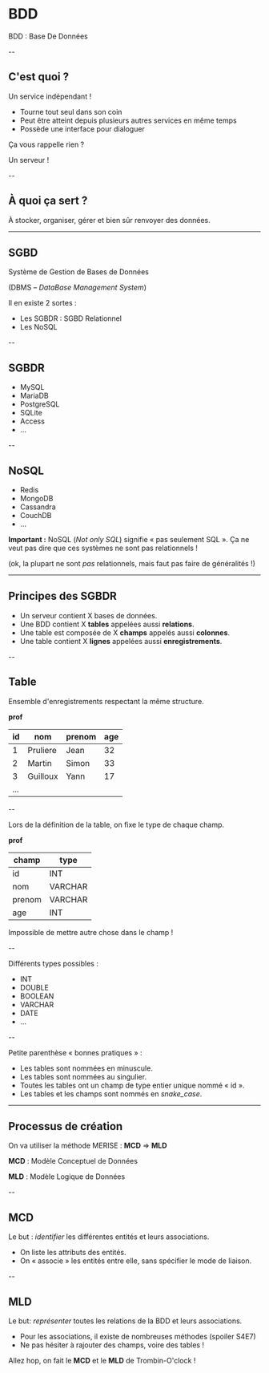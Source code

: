 # BDD

BDD : Base De Données

--

## C'est quoi ?

<p class="fragment">Un service indépendant !</p>
<ul class="fragment">
  <li>Tourne tout seul dans son coin</li>
  <li>Peut être atteint depuis plusieurs autres services en même temps</li>
  <li>Possède une interface pour dialoguer</li>
</ul>
<p class="fragment">Ça vous rappelle rien ?</p>
<p class="fragment">Un serveur !</p>

--

## À quoi ça sert ?

<p class="fragment">À stocker, organiser, gérer et bien sûr renvoyer des données.</p>

---

## SGBD

Système de Gestion de Bases de Données

(DBMS – _DataBase Management System_)

<p class="fragment">Il en existe 2 sortes : </p>
<ul class="fragment">
  <li>Les SGBDR : SGBD Relationnel</li>
  <li>Les NoSQL </li>
</ul>

--

## SGBDR

<ul>
  <li>MySQL</li>
  <li>MariaDB</li>
  <li>PostgreSQL</li>
  <li>SQLite</li>
  <li>Access</li>
  <li>...</li>
</ul>

--

## NoSQL

<ul>
  <li>Redis</li>
  <li>MongoDB</li>
  <li>Cassandra</li>
  <li>CouchDB</li>
  <li>...</li>
</ul>

**Important :** NoSQL (_Not only SQL_) signifie « pas seulement SQL ». Ça ne veut pas dire que ces systèmes ne sont pas relationnels !

(ok, la plupart ne sont _pas_ relationnels, mais faut pas faire de généralités !)

---

## Principes des SGBDR

<ul>
  <li class="fragment">Un serveur contient X bases de données.</li>
  <li class="fragment">Une BDD contient X <strong>tables</strong> appelées aussi <strong>relations</strong>.</li>
  <li class="fragment">Une table est composée de X <strong>champs</strong> appelés aussi <strong>colonnes</strong>.</li>
  <li class="fragment">Une table contient X <strong>lignes</strong> appelées aussi <strong>enregistrements</strong>.</li>
</ul>

--

## Table

Ensemble d'enregistrements respectant la même structure.

<strong>prof</strong>

|id|nom|prenom|age|
|---|---|---|---|
|1|Pruliere|Jean|32|
|2|Martin|Simon|33|
|3|Guilloux|Yann|17|
|...|

--

Lors de la définition de la table, on fixe le type de chaque champ.

<strong>prof</strong>

|champ|type|
|---|---|
|id|INT|
|nom|VARCHAR|
|prenom|VARCHAR|
|age|INT|

<p class="fragment">Impossible de mettre autre chose dans le champ !</p>

--

Différents types possibles :

<ul>
  <li>INT</li>
  <li>DOUBLE</li>
  <li>BOOLEAN</li>
  <li>VARCHAR</li>
  <li>DATE</li>
  <li>...</li>
</ul>

--

Petite parenthèse « bonnes pratiques » :

- Les tables sont nommées en minuscule.
- Les tables sont nommées au singulier.
- Toutes les tables ont un champ de type entier unique nommé « id ».
- Les tables et les champs sont nommés en _snake_case_.

---

## Processus de création

On va utiliser la méthode MERISE : **MCD** => **MLD**

<p class="fragment"><strong>MCD</strong> : Modèle Conceptuel de Données</p>
<p class="fragment"><strong>MLD</strong> : Modèle Logique de Données</p>

--

## MCD

Le but : _identifier_ les différentes entités et leurs associations.

- On liste les attributs des entités.
- On « associe » les entités entre elle, sans spécifier le mode de liaison.


--

## MLD

Le but: *représenter* toutes les relations de la BDD et leurs associations.

- Pour les associations, il existe de nombreuses méthodes (spoiler S4E7)
- Ne pas hésiter à rajouter des champs, voire des tables !

<p class="fragment">Allez hop, on fait le <strong>MCD</strong> et le <strong>MLD</strong> de Trombin-O'clock !</p>
